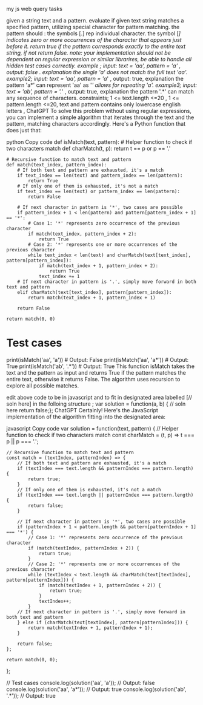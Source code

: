 my js web query tasks

given a string text and a pattern. evaluate if  given text string matches a specified pattern, utilizing special character for pattern matching. the pattern should : the symbols [.] rep individual character. the symbol [*] indicates zero or more occurrences of the character that appears just before it. return true if the pattern corresponds exactly to the entire text string, if not return false. note: your implementation should not be dependent on regular expression or similar librarires, be able to handle all hidden test cases correctly. example ; input: text = 'aa', pattern = 'a' , output: false . explanation the single 'a' does not match the full text 'aa'. example2; input: text = 'aa', pattern = 'a*' , output: true, explanation the pattern 'a*' can represent 'aa' as '*' allows for repeating 'a'. example3;  input: text = 'ab', pattern = '.*' , output: true, explanation the pattern '.*' can match any sequence of characters. constraints; 1 <= text.length <=20 ,  1 <= pattern.length <=20, text  and pattern contains only lowercase english letters , 
ChatGPT
To solve this problem without using regular expressions, you can implement a simple algorithm that iterates through the text and the pattern, matching characters accordingly. Here's a Python function that does just that:

python
Copy code
def isMatch(text, pattern):
    # Helper function to check if two characters match
    def charMatch(t, p):
        return t == p or p == '.'

    # Recursive function to match text and pattern
    def match(text_index, pattern_index):
        # If both text and pattern are exhausted, it's a match
        if text_index == len(text) and pattern_index == len(pattern):
            return True
        # If only one of them is exhausted, it's not a match
        if text_index == len(text) or pattern_index == len(pattern):
            return False
        
        # If next character in pattern is '*', two cases are possible
        if pattern_index + 1 < len(pattern) and pattern[pattern_index + 1] == '*':
            # Case 1: '*' represents zero occurrence of the previous character
            if match(text_index, pattern_index + 2):
                return True
            # Case 2: '*' represents one or more occurrences of the previous character
            while text_index < len(text) and charMatch(text[text_index], pattern[pattern_index]):
                if match(text_index + 1, pattern_index + 2):
                    return True
                text_index += 1
        # If next character in pattern is '.', simply move forward in both text and pattern
        elif charMatch(text[text_index], pattern[pattern_index]):
            return match(text_index + 1, pattern_index + 1)
        
        return False

    return match(0, 0)

# Test cases
print(isMatch('aa', 'a'))   # Output: False
print(isMatch('aa', 'a*'))  # Output: True
print(isMatch('ab', '.*'))  # Output: True
This function isMatch takes the text and the pattern as input and returns True if the pattern matches the entire text, otherwise it returns False. The algorithm uses recursion to explore all possible matches.

edit above code to be in javascript and to fit in designated area labelled [// soln here] in the folloing structure ; var solution = function(a, b) { // soln here  return false;};
ChatGPT
Certainly! Here's the JavaScript implementation of the algorithm fitting into the designated area:

javascript
Copy code
var solution = function(text, pattern) {
    // Helper function to check if two characters match
    const charMatch = (t, p) => t === p || p === '.';

    // Recursive function to match text and pattern
    const match = (textIndex, patternIndex) => {
        // If both text and pattern are exhausted, it's a match
        if (textIndex === text.length && patternIndex === pattern.length) {
            return true;
        }
        // If only one of them is exhausted, it's not a match
        if (textIndex === text.length || patternIndex === pattern.length) {
            return false;
        }
        
        // If next character in pattern is '*', two cases are possible
        if (patternIndex + 1 < pattern.length && pattern[patternIndex + 1] === '*') {
            // Case 1: '*' represents zero occurrence of the previous character
            if (match(textIndex, patternIndex + 2)) {
                return true;
            }
            // Case 2: '*' represents one or more occurrences of the previous character
            while (textIndex < text.length && charMatch(text[textIndex], pattern[patternIndex])) {
                if (match(textIndex + 1, patternIndex + 2)) {
                    return true;
                }
                textIndex++;
            }
        // If next character in pattern is '.', simply move forward in both text and pattern
        } else if (charMatch(text[textIndex], pattern[patternIndex])) {
            return match(textIndex + 1, patternIndex + 1);
        }
        
        return false;
    };

    return match(0, 0);
};

// Test cases
console.log(solution('aa', 'a'));   // Output: false
console.log(solution('aa', 'a*'));  // Output: true
console.log(solution('ab', '.*'));  // Output: true
